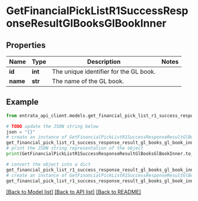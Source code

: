 # GetFinancialPickListR1SuccessResponseResultGlBooksGlBookInner


## Properties

Name | Type | Description | Notes
------------ | ------------- | ------------- | -------------
**id** | **int** | The unique identifier for the GL book. | 
**name** | **str** | The name of the GL book. | 

## Example

```python
from entrata_api_client.models.get_financial_pick_list_r1_success_response_result_gl_books_gl_book_inner import GetFinancialPickListR1SuccessResponseResultGlBooksGlBookInner

# TODO update the JSON string below
json = "{}"
# create an instance of GetFinancialPickListR1SuccessResponseResultGlBooksGlBookInner from a JSON string
get_financial_pick_list_r1_success_response_result_gl_books_gl_book_inner_instance = GetFinancialPickListR1SuccessResponseResultGlBooksGlBookInner.from_json(json)
# print the JSON string representation of the object
print(GetFinancialPickListR1SuccessResponseResultGlBooksGlBookInner.to_json())

# convert the object into a dict
get_financial_pick_list_r1_success_response_result_gl_books_gl_book_inner_dict = get_financial_pick_list_r1_success_response_result_gl_books_gl_book_inner_instance.to_dict()
# create an instance of GetFinancialPickListR1SuccessResponseResultGlBooksGlBookInner from a dict
get_financial_pick_list_r1_success_response_result_gl_books_gl_book_inner_from_dict = GetFinancialPickListR1SuccessResponseResultGlBooksGlBookInner.from_dict(get_financial_pick_list_r1_success_response_result_gl_books_gl_book_inner_dict)
```
[[Back to Model list]](../README.md#documentation-for-models) [[Back to API list]](../README.md#documentation-for-api-endpoints) [[Back to README]](../README.md)


